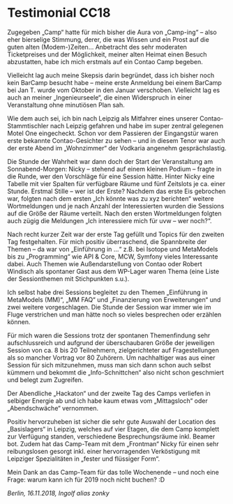 # Testimonial CC18
Zugegeben „Camp“ hatte für mich bisher die Aura von „Camp-ing“ – also eher bierselige Stimmung, derer, die was
Wissen und ein Prost auf die guten alten (Modem-)Zeiten… Anbetracht des sehr moderaten Ticketpreises und der
Möglichkeit, meiner alten Heimat einen Besuch abzustatten, habe ich mich erstmals auf ein Contao Camp begeben.

Vielleicht lag auch meine Skepsis darin begründet, dass ich bisher noch kein BarCamp besucht habe – meine erste
Anmeldung bei einem BarCamp bei Jan T. wurde vom Oktober in den Januar verschoben. Vielleicht lag es auch an meiner
„Ingenieurseele“, die einen Widerspruch in einer Veranstaltung ohne minutiösen Plan sah.

Wie dem auch sei, ich bin nach Leipzig als Mitfahrer eines unserer Contao-Stammtischler nach Leipzig gefahren und
habe im super zentral gelegenen Motel One eingecheckt. Schon vor dem Passieren der Eingangstür waren erste bekannte
Contao-Gesichter zu sehen – und in diesem Tenor war auch der erste Abend im „Wohnzimmer“ der Vodkaria angenehm
gesprächslastig.

Die Stunde der Wahrheit war dann doch der Start der Veranstaltung am Sonnabend-Morgen: Nicky – stehend auf einem
kleinen Podium – fragte in die Runde, wer den Vorschläge für eine Session hätte. Hinter Nicky eine Tabelle mit vier
Spalten für verfügbare Räume und fünf Zeitslots je ca. einer Stunde. Erstmal Stille – wer ist der Erste? Nachdem das
erste Eis gebrochen war, folgten nach dem ersten „Ich könnte was zu xyz berichten“ weitere Wortmeldungen und je
nach Anzahl der Interessierten wurden die Sessions auf die Größe der Räume verteilt. Nach den ersten Wortmeldungen
folgten auch zügig die Meldungen „Ich interessiere mich für uvw – wer noch?“.

Nach recht kurzer Zeit war der erste Tag gefüllt und Topics für den zweiten Tag festgehalten. Für mich positiv
überraschend, die Spannbreite der Themen – da war von „Einführung in ...“ z.B. bei Isotope und MetaModels bis zu
„Programming“ wie API & Core, MCW, Symfony vieles Interessante dabei. Auch Themen wie Außendarstellung von Contao
oder Robert Windisch als spontaner Gast aus dem WP-Lager waren Thema (eine Liste der Sessionthemen mit Stichpunkten
s.u.).

Ich selbst habe drei Sessions begleitet zu den Themen „Einführung in MetaModels (MM)“, „MM FAQ“ und „Finanzierung
von Erweiterungen“ und zwei weitere vorgeschlagen. Die Stunde der Session war immer wie im Fluge verstrichen und
man hätte noch so vieles besprechen oder erzählen können.

Für mich waren die Sessions trotz der spontanen Themenfindung sehr aufschlussreich und aufgrund der überschaubaren
Größe der jeweiligen Session von ca. 8 bis 20 Teilnehmern, zielgerichteter auf Fragestellungen als so mancher
Vortrag vor 80 Zuhörern. Um nachhaltiger was aus einer Session für sich mitzunehmen, muss man sich dann schon
auch selbst kümmern und bekommt die „Info-Schnittchen“ also nicht schon geschmiert und belegt zum Zugreifen.

Der Abendliche „Hackaton“ und der zweite Tag des Camps verliefen in selbiger Energie ab und ich habe kaum etwas
vom „Mittagsloch“ oder „Abendschwäche“ vernommen.

Positiv hervorzuheben ist sicher die sehr gute Auswahl der Location des „Basislagers“ in Leipzig, welches auf
vier Etagen, die dem Camp komplett zur Verfügung standen, verschiedene Besprechungsräume inkl. Beamer bot.
Zudem hat das Camp-Team mit dem „Frontman“ Nicky für einen sehr reibungslosen gesorgt inkl. einer hervorragenden
Verköstigung mit Leipziger Spezialitäten in „fester und flüssiger Form“.

Mein Dank an das Camp-Team für das tolle Wochenende – und noch eine Frage: warum kann ich für 2019 noch
nicht buchen? :D

_Berlin, 16.11.2018, Ingolf alias zonky_

